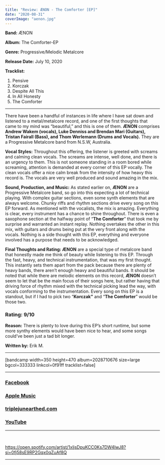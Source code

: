 ```yaml
---
title: "Review: ÆNON - The Comforter [EP]"
date: "2020-08-31"
coverImage: "aenon.jpg"
---
```


**Band:** ÆNON

**Album:** The Comforter-EP

**Genre:** Progressive/Melodic Metalcore

**Release Date:** July 10, 2020

**Tracklist:** 

1. Pensive
2. Korczak
3. Despite All This
4. In All Honesty 
5. The Comforter 

* * *

There have been a handful of instances in life where I have sat down and listened to a metal/metalcore record, and one of the first thoughts that came to my mind was “beautiful,” and this is one of them. **ÆNON** comprises **Andrew Wakem (vocals), Luke Denniss and Brendan Mari (Guitars), Tristan Fairall (Bass), and Thom Werlemann (Drums and Vocals).** They are a Progressive Metalcore band from N.S.W, Australia. 

**Vocal Styles:** Throughout this offering, the listener is greeted with screams and calming clean vocals. The screams are intense, well done, and there is an urgency to them. This is not someone standing in a room bored while screaming, attention is demanded at every corner of this EP vocally. The clean vocals offer a nice calm break from the intensity of how heavy this record is. The vocals are very well produced and sound amazing in the mix. 

**Sound, Production, and Music:** As stated earlier on, **ÆNON** are a Progressive Metalcore band, so go into this expecting a lot of technical playing. With complex guitar sections, even some synth elements that are always welcome. Chunky riffs and rhythm sections drive every song on this EP forward. As mentioned with the vocalists, the mix is amazing. Everything is clear, every instrument has a chance to shine throughout. There is even a saxophone section at the halfway point of “**The Comforter**” that took me by surprise and warranted an instant replay. Nothing overtakes the other in this mix, with guitars and drums being put at the very front along with the vocals. Nothing is a side thought with this EP, everything and everyone involved has a purpose that needs to be acknowledged. 

**Final Thoughts and Rating: ÆNON** are a special type of metalcore band that honestly made me think of beauty while listening to this EP. Through the fast, heavy, and technical instrumentation, that was my first thought. This instantly sets them apart from the pack because there are plenty of heavy bands, there aren’t enough heavy and beautiful bands. It should be noted that while there are melodic elements on this record, **ÆNON** doesn’t seem to let that be the main focus of their songs here, but rather having that driving force of rhythm mixed with the technical picking lead the way, with vocals conforming to the instrumentation. Every song on this EP is a standout, but if I had to pick two “**Korczak”** and “**The Comforter**” would be those two.

### **Rating:** 9/10

**Reason:** There is plenty to love during this EP’s short runtime, but some more synthy elements would have been nice to hear, and some songs could’ve been just a tad bit longer. 

**Written by:** Erik M.

* * *

\[bandcamp width=350 height=470 album=2028710676 size=large bgcol=333333 linkcol=0f91ff tracklist=false\]

* * *

### [Facebook](https://web.facebook.com/AEnonBand/?_rdc=1&_rdr)

### [Apple Music](https://music.apple.com/us/album/the-comforter-ep/1507336355)

### [triplejunearthed.com](https://www.triplejunearthed.com/artist/%C3%A6non)

### [YouTube](https://www.youtube.com/channel/UCmjFlNac8hpgdnQr1Iw4z2Q)

* * *

 

https://open.spotify.com/artist/1xljsDpuKCC0Ks7DW4lwJ8?si=0fj58sE9RP2Gqx0qZuAf8Q

* * *

